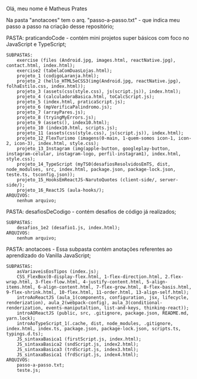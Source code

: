 Olá, meu nome é Matheus Prates

Na pasta "anotacoes" tem o arq. "passo-a-passo.txt" - que indica meu passo a passo na criação desse repositório;

PASTA: praticandoCode - contém mini projetos super básicos com foco no JavaScript e TypeScript;

	SUBPASTAS:
		exercise (files (Android.jpg, images.html, reactNative.jpg), contact.html, index.html);
		exercise2 (tabelaComDuasLojas.html);
		projeto_1 (codigoLaranja.html);
		projeto_2 (hello_HTML5eCSS3(img(Android.jpg, reactNative.jpg), folhaEstilo.css, index.html));
		projeto_3 (assets(css(style.css), js(script.js)), index.html);
		projeto_4 (calculadoraBasica.html, toCalcScript.js);
		projeto_5 (index.html, praticaScript.js);
		projeto_6 (mpVerificaPalindromo.js);
		projeto_7 (arrayPares.js);
		projeto_8 (tryingMyErrors.js);
		projeto_9 (assets(), index10.html);
		projeto_10 (index10.html, scripts.js);
		projeto_11 (assets(css(style.css), js(script.js)), index.html);
		projeto_12_FlexTurismo (imagens(0-main, 1-quem-somos icon-1, icon-2, icon-3), index.html, style.css);
		projeto_13_Instagram (img(apple-button, googleplay-button, instagram-celular, instagram-logo, perfil-instagram1), index.html, style.css);
		projeto_14_TypeScript (myTS0(desafiosResolvidosEmTS, dist, node_modulses, src, index.html, package.json, package-lock.json, teste.ts, tsconfig.json));
		projeto_15_HooksEmReactJS-NarutoQuotes (client-side/, server-side/);
		projeto_16_ReactJS (aula-hooks/);
	ARQUIVOS: 
		nenhum arquivo;

PASTA: desafiosDeCodigo - contém desafios de código já realizados;
	
	SUBPASTAS:
		desafios_1e2 (desafio1.js, index.html);
	ARQUIVOS: 
		nenhum arquivo;

PASTA: anotacoes - Essa subpasta contém anotações referentes ao aprendizado do Vanilla JavaScript;

	SUBPASTAS:
		asVariaveisEosTipos (index.js);
		CSS_FlexBox(0-display-flex.html, 1-flex-direction.html, 2.flex-wrap.html, 3-flex-flow.html, 4-justify-content.html, 5-align-items.html, 6-align-content.html, 7-flex-grow.html, 8-flex-basis.html, 9-flex-shrink.html, 10-flex.html, 11-order.html, 13-align-self.html);
		introAoReactJS (aula_1(components, configuration, jsx, lifecycle, renderization), aula_2(webpack-config), aula_3(conditional-renderization, events-maniputaltion, list-and-keys, thinking-react));
		introAOReactJS (public, src, .gitignore, package.json, README.md, yarn.lock);
		introAoTypeScript_1(.cache, dist, node_modules, .gitignore, index.html, index.ts, package.json, package-lock.json, scripts.ts, typings.d.ts);
		JS_sintaxaBasica1 (firstScript.js, index.html);
		JS_sintaxaBasica2 (sndScript.js, index2.html);
		JS_sintaxaBasica3 (trdScript.js, index3.html);
		JS_sintaxaBasica1 (frdScript.js, index4.html);
	ARQUIVOS:
		passo-a-passo.txt;
		teste.js;